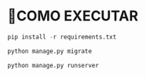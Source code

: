<h1>🚀COMO EXECUTAR</h1>

```python
pip install -r requirements.txt

python manage.py migrate

python manage.py runserver
```
